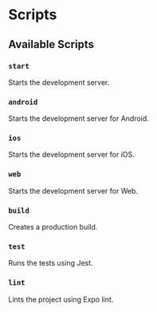 # Scripts

## Available Scripts

### `start`
Starts the development server.

### `android`
Starts the development server for Android.

### `ios`
Starts the development server for iOS.

### `web`
Starts the development server for Web.

### `build`
Creates a production build.

### `test`
Runs the tests using Jest.

### `lint`
Lints the project using Expo lint.